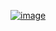 ﻿[![image](https://github.com/wow2658/CodingTest/assets/34699039/fdbf7b2f-8705-4b61-9a7c-639416d5e29e)](https://www.acmicpc.net/problem/21939)
